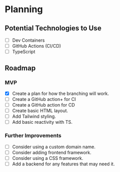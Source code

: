 # Planning
## Potential Technologies to Use
- [ ] Dev Containers
- [ ] GitHub Actions (CI/CD)
- [ ] TypeScript

## Roadmap
### MVP
- [x] Create a plan for how the branching will work.
- [ ] Create a GitHub action+ for CI
- [ ] Create a GitHub action for CD
- [ ] Create basic HTML layout.
- [ ] Add Tailwind styling.
- [ ] Add basic reactivity with TS.

### Further Improvements
- [ ] Consider using a custom domain name.
- [ ] Consider adding frontend framework.
- [ ] Consider using a CSS framework.
- [ ] Add a backend for any features that may need it.
